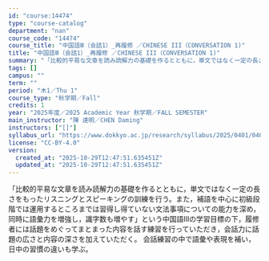 ```yaml
---
id: "course:14474"
type: "course-catalog"
department: "nan"
course_code: "14474"
course_title: "中国語Ⅲ（会話1）_再履修 ／CHINESE III（CONVERSATION 1)"
title: "中国語Ⅲ（会話1）_再履修 ／CHINESE III（CONVERSATION 1)"
summary: "「比較的平易な文章を読み読解力の基礎を作るとともに，単文ではなく一定の長さをもったリスニングとスピーキングの訓練を行う。また，補語を中心に初級段階では運用するところまでは習得し得ていない文法事項についての能力を深め，同時に語彙力を増強し，識…"
tags: []
campus: ""
term: ""
period: "木1／Thu 1"
course_type: "秋学期／Fall"
credits: 1
year: "2025年度／2025 Academic Year 秋学期／FALL SEMESTER"
main_instructor: "陳 達明／CHEN Daming"
instructors: ["[]"]
syllabus_url: "https://www.dokkyo.ac.jp/research/syllabus/2025/0401/0401_14474_ja_JP.html"
license: "CC-BY-4.0"
version:
  created_at: "2025-10-29T12:47:51.635451Z"
  updated_at: "2025-10-29T12:47:51.635451Z"
---
```

「比較的平易な文章を読み読解力の基礎を作るとともに，単文ではなく一定の長さをもったリスニングとスピーキングの訓練を行う。また，補語を中心に初級段階では運用するところまでは習得し得ていない文法事項についての能力を深め，同時に語彙力を増強し，識字数も増やす」という中国語Ⅲの学習目標の下，履修者には話題をめぐってまとまった内容を話す練習を行っていただき，会話力に話題の広さと内容の深さを加えていただく。 会話練習の中で語彙や表現を補い，日中の習慣の違いも学ぶ。
